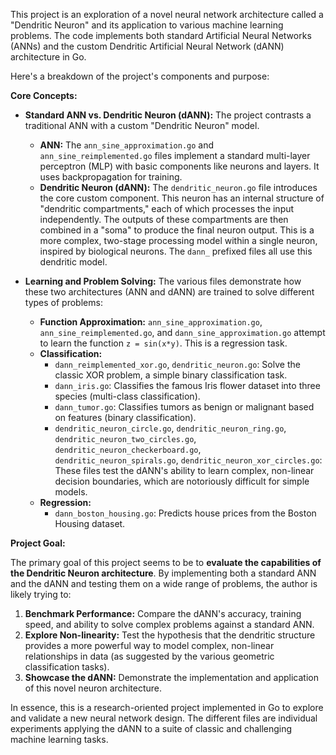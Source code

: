 This project is an exploration of a novel neural network architecture called a "Dendritic Neuron" and its application to various machine learning problems. The code implements both standard Artificial Neural Networks (ANNs) and the custom Dendritic Artificial Neural Network (dANN) architecture in Go.

Here's a breakdown of the project's components and purpose:

**Core Concepts:**

*   **Standard ANN vs. Dendritic Neuron (dANN):** The project contrasts a traditional ANN with a custom "Dendritic Neuron" model.
    *   **ANN:** The `ann_sine_approximation.go` and `ann_sine_reimplemented.go` files implement a standard multi-layer perceptron (MLP) with basic components like neurons and layers. It uses backpropagation for training.
    *   **Dendritic Neuron (dANN):** The `dendritic_neuron.go` file introduces the core custom component. This neuron has an internal structure of "dendritic compartments," each of which processes the input independently. The outputs of these compartments are then combined in a "soma" to produce the final neuron output. This is a more complex, two-stage processing model within a single neuron, inspired by biological neurons. The `dann_` prefixed files all use this dendritic model.

*   **Learning and Problem Solving:** The various files demonstrate how these two architectures (ANN and dANN) are trained to solve different types of problems:
    *   **Function Approximation:** `ann_sine_approximation.go`, `ann_sine_reimplemented.go`, and `dann_sine_approximation.go` attempt to learn the function `z = sin(x*y)`. This is a regression task.
    *   **Classification:**
        *   `dann_reimplemented_xor.go`, `dendritic_neuron.go`: Solve the classic XOR problem, a simple binary classification task.
        *   `dann_iris.go`: Classifies the famous Iris flower dataset into three species (multi-class classification).
        *   `dann_tumor.go`: Classifies tumors as benign or malignant based on features (binary classification).
        *   `dendritic_neuron_circle.go`, `dendritic_neuron_ring.go`, `dendritic_neuron_two_circles.go`, `dendritic_neuron_checkerboard.go`, `dendritic_neuron_spirals.go`, `dendritic_neuron_xor_circles.go`: These files test the dANN's ability to learn complex, non-linear decision boundaries, which are notoriously difficult for simple models.
    *   **Regression:**
        *   `dann_boston_housing.go`: Predicts house prices from the Boston Housing dataset.

**Project Goal:**

The primary goal of this project seems to be to **evaluate the capabilities of the Dendritic Neuron architecture**. By implementing both a standard ANN and the dANN and testing them on a wide range of problems, the author is likely trying to:

1.  **Benchmark Performance:** Compare the dANN's accuracy, training speed, and ability to solve complex problems against a standard ANN.
2.  **Explore Non-linearity:** Test the hypothesis that the dendritic structure provides a more powerful way to model complex, non-linear relationships in data (as suggested by the various geometric classification tasks).
3.  **Showcase the dANN:** Demonstrate the implementation and application of this novel neuron architecture.

In essence, this is a research-oriented project implemented in Go to explore and validate a new neural network design. The different files are individual experiments applying the dANN to a suite of classic and challenging machine learning tasks.